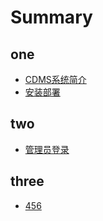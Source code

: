 # Summary

## one

* [CDMS系统简介](README.md)
* [安装部署](chapter1.md)

## two

* [管理员登录](123.md)

## three

* [456](456.md)

